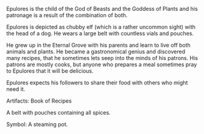 Epulores is the child of the God of Beasts and the Goddess of Plants and his patronage is a result of the combination of both.

Epulores is depicted as chubby elf (which is a rather uncommon sight) with the head of a dog. He wears a large belt with countless vials and pouches.

He grew up in the Eternal Grove with his parents and learn to live off both animals and plants. He became a gastronomical genius and discovered many recipes, that he sometimes lets seep into the minds of his patrons. His patrons are mostly cooks, but anyone who prepares a meal sometimes pray to Epulores that it will be delicious.

Epulores expects his followers to share their food with others who might need it.

Artifacts: Book of Recipes

A belt with pouches containing all spices.

Symbol: A steaming pot.
